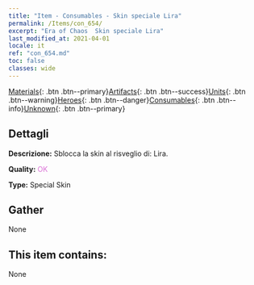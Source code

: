 ```yaml
---
title: "Item - Consumables - Skin speciale Lira"
permalink: /Items/con_654/
excerpt: "Era of Chaos  Skin speciale Lira"
last_modified_at: 2021-04-01
locale: it
ref: "con_654.md"
toc: false
classes: wide
---
```

 [Materials](/it/Items/){: .btn .btn--primary}[Artifacts](/it/Items/Artifacts/){: .btn .btn--success}[Units](/it/Items/Units/){: .btn .btn--warning}[Heroes](/it/Items/Heroes/){: .btn .btn--danger}[Consumables](/it/Items/Consumables/){: .btn .btn--info}[Unknown](/it/Items/Unknown/){: .btn .btn--primary}

## Dettagli
 **Descrizione:** Sblocca la skin al risveglio di: Lira.

 **Quality:** <span style="color: #DA70D6">OK</span>

 **Type:** Special Skin

## Gather

  None

## This item contains:

  None

